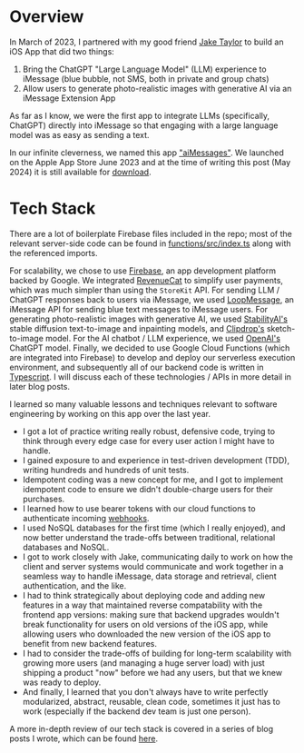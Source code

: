 # Overview

In March of 2023, I partnered with my good friend [Jake Taylor](https://github.com/jakee417/) to build an iOS App that did two things:
1. Bring the ChatGPT "Large Language Model" (LLM) experience to iMessage (blue bubble, not SMS, both in private and group chats)
2. Allow users to generate photo-realistic images with generative AI via an iMessage Extension App

As far as I know, we were the first app to integrate LLMs (specifically, ChatGPT) directly into iMessage so that engaging with a large language model was as easy as sending a text. 

In our infinite cleverness, we named this app ["aiMessages"](https://sites.google.com/view/aimessagesapp/home). We launched on the Apple App Store June 2023 and at the time of writing this post (May 2024) it is still available for [download](https://apps.apple.com/us/app/aimessages/id6446336518).

# Tech Stack

There are a lot of boilerplate Firebase files included in the repo; most of the relevant server-side code can be found in [functions/src/index.ts](https://github.com/lwcarani/aiMessages-backend-public/blob/main/functions/src/index.ts) along with the referenced imports. 

For scalability, we chose to use [Firebase](https://firebase.google.com/), an app development platform backed by Google. We integrated [RevenueCat](https://www.revenuecat.com/) to simplify user payments, which was much simpler than using the `StoreKit` API. For sending LLM / ChatGPT responses back to users via iMessage, we used [LoopMessage](https://loopmessage.com/server), an iMessage API for sending blue text messages to iMessage users. For generating photo-realistic images with generative AI, we used [StabilityAI's](https://stability.ai/) stable diffusion text-to-image and inpainting models, and [Clipdrop's](https://clipdrop.co/) sketch-to-image model. For the AI chatbot / LLM experience, we used [OpenAI's](https://chatgpt.com/) ChatGPT model. Finally, we decided to use Google Cloud Functions (which are integrated into Firebase) to develop and deploy our serverless execution environment, and subsequently all of our backend code is written in [Typescript](https://www.typescriptlang.org/). I will discuss each of these technologies / APIs in more detail in later blog posts.

I learned so many valuable lessons and techniques relevant to software engineering by working on this app over the last year. 
- I got a lot of practice writing really robust, defensive code, trying to think through every edge case for every user action I might have to handle. 
- I gained exposure to and experience in test-driven development (TDD), writing hundreds and hundreds of unit tests. 
- Idempotent coding was a new concept for me, and I got to implement idempotent code to ensure we didn't double-charge users for their purchases. 
- I learned how to use bearer tokens with our cloud functions to authenticate incoming [webhooks](https://www.redhat.com/en/topics/automation/what-is-a-webhook). 
- I used NoSQL databases for the first time (which I really enjoyed), and now better understand the trade-offs between traditional, relational databases and NoSQL. 
- I got to work closely with Jake, communicating daily to work on how the client and server systems would communicate and work together in a seamless way to handle iMessage, data storage and retrieval, client authentication, and the like. 
- I had to think strategically about deploying code and adding new features in a way that maintained reverse compatability with the frontend app versions: making sure that backend upgrades wouldn't break functionality for users on old versions of the iOS app, while allowing users who downloaded the new version of the iOS app to benefit from new backend features. 
- I had to consider the trade-offs of building for long-term scalability with growing more users (and managing a huge server load) with just shipping a product "now" before we had any users, but that we knew was ready to deploy. 
- And finally, I learned that you don't always have to write perfectly modularized, abstract, reusable, clean code, sometimes it just has to work (especially if the backend dev team is just one person).

A more in-depth review of our tech stack is covered in a series of blog posts I wrote, which can be found [here](https://lwcarani.github.io/).
